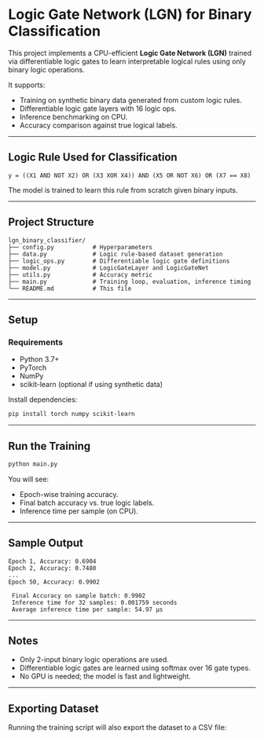#  Logic Gate Network (LGN) for Binary Classification

This project implements a CPU-efficient **Logic Gate Network (LGN)** trained via differentiable logic gates to learn interpretable logical rules using only binary logic operations.

It supports:
- Training on synthetic binary data generated from custom logic rules.
- Differentiable logic gate layers with 16 logic ops.
- Inference benchmarking on CPU.
- Accuracy comparison against true logical labels.

---

##  Logic Rule Used for Classification

```
y = ((X1 AND NOT X2) OR (X3 XOR X4)) AND (X5 OR NOT X6) OR (X7 == X8)
```

The model is trained to learn this rule from scratch given binary inputs.

---

##  Project Structure

```
lgn_binary_classifier/
├── config.py           # Hyperparameters
├── data.py             # Logic rule-based dataset generation
├── logic_ops.py        # Differentiable logic gate definitions
├── model.py            # LogicGateLayer and LogicGateNet
├── utils.py            # Accuracy metric
├── main.py             # Training loop, evaluation, inference timing
└── README.md           # This file
```

---

##  Setup

### Requirements

- Python 3.7+
- PyTorch
- NumPy
- scikit-learn (optional if using synthetic data)

Install dependencies:
```bash
pip install torch numpy scikit-learn
```

---

##  Run the Training

```bash
python main.py
```

You will see:
- Epoch-wise training accuracy.
- Final batch accuracy vs. true logic labels.
- Inference time per sample (on CPU).

---

##  Sample Output

```
Epoch 1, Accuracy: 0.6904
Epoch 2, Accuracy: 0.7480
...
Epoch 50, Accuracy: 0.9902

 Final Accuracy on sample batch: 0.9902
 Inference time for 32 samples: 0.001759 seconds
 Average inference time per sample: 54.97 µs
```

---

##  Notes

- Only 2-input binary logic operations are used.
- Differentiable logic gates are learned using softmax over 16 gate types.
- No GPU is needed; the model is fast and lightweight.

---

## Exporting Dataset

Running the training script will also export the dataset to a CSV file:


